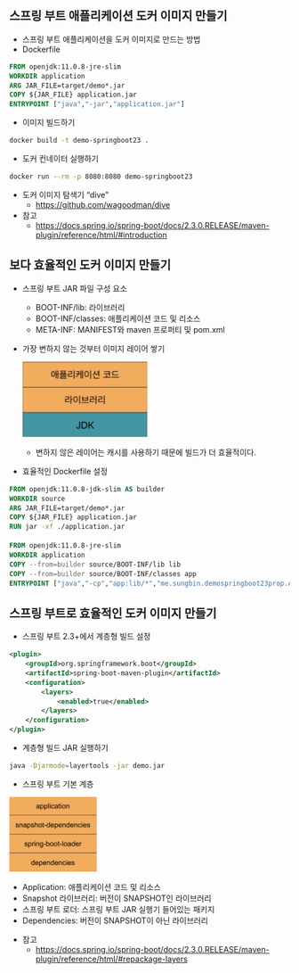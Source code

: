 ## 스프링 부트 애플리케이션 도커 이미지 만들기
- 스프링 부트 애플리케이션을 도커 이미지로 만드는 방법
- Dockerfile

```dockerfile
FROM openjdk:11.0.8-jre-slim
WORKDIR application
ARG JAR_FILE=target/demo*.jar
COPY ${JAR_FILE} application.jar
ENTRYPOINT ["java","-jar","application.jar"]
```

- 이미지 빌드하기

```bash
docker build -t demo-springboot23 .
```

- 도커 컨네이터 실행하기

```bash
docker run --rm -p 8080:8080 demo-springboot23 
```

- 도커 이미지 탐색기 “dive”
    * https://github.com/wagoodman/dive
- 참고
    * https://docs.spring.io/spring-boot/docs/2.3.0.RELEASE/maven-plugin/reference/html/#introduction

## 보다 효율적인 도커 이미지 만들기
- 스프링 부트 JAR 파일 구성 요소
  * BOOT-INF/lib: 라이브러리
  * BOOT-INF/classes: 애플리케이션 코드 및 리소스
  * META-INF: MANIFEST와 maven 프로퍼티 및 pom.xml
- 가장 변하지 않는 것부터 이미지 레이어 쌓기

  ![](./img01.png)

  * 변하지 않은 레이어는 캐시를 사용하기 때문에 빌드가 더 효율적이다.
- 효율적인 Dockerfile 설정

```dockerfile
FROM openjdk:11.0.8-jdk-slim AS builder
WORKDIR source
ARG JAR_FILE=target/demo*.jar
COPY ${JAR_FILE} application.jar
RUN jar -xf ./application.jar

FROM openjdk:11.0.8-jre-slim
WORKDIR application
COPY --from=builder source/BOOT-INF/lib lib
COPY --from=builder source/BOOT-INF/classes app
ENTRYPOINT ["java","-cp","app:lib/*","me.sungbin.demospringboot23prop.App"]
```

## 스프링 부트로 효율적인 도커 이미지 만들기
- 스프링 부트 2.3+에서 계층형 빌드 설정

```xml
<plugin>
    <groupId>org.springframework.boot</groupId>
    <artifactId>spring-boot-maven-plugin</artifactId>
    <configuration>
        <layers>
            <enabled>true</enabled>
        </layers>
    </configuration>
</plugin>
```

- 계층형 빌드 JAR 실행하기

```bash
java -Djarmode=layertools -jar demo.jar 
```

- 스프링 부트 기본 계층

![](./img02.png)
  
  * Application: 애플리케이션 코드 및 리소스
  * Snapshot 라이브러리: 버전이 SNAPSHOT인 라이브러리
  * 스프링 부트 로더: 스프링 부트 JAR 실행기 들어있는 패키지
  * Dependencies: 버전이 SNAPSHOT이 아닌 라이브러리
- 참고
  * https://docs.spring.io/spring-boot/docs/2.3.0.RELEASE/maven-plugin/reference/html/#repackage-layers